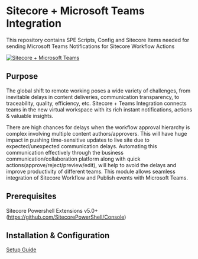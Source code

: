 # Sitecore + Microsoft Teams Integration
This repository contains SPE Scripts, Config and Sitecore Items needed for sending Microsoft Teams Notifications for Sitecore Workflow Actions

[![Sitecore + Microsoft Teams](https://img.youtube.com/vi/w-kASBee7MQ/0.jpg)](https://www.youtube.com/watch?v=w-kASBee7MQ)

## Purpose
The global shift to remote working poses a wide variety of challenges, from inevitable delays in content deliveries, communication transparency, to traceability, quality, efficiency, etc. Sitecore + Teams Integration connects teams in the new virtual workspace with its rich instant notifications, actions & valuable insights.

There are high chances for delays when the workflow approval hierarchy is complex involving multiple content authors/approvers. This will have huge impact in pushing time-sensitive updates to live site due to expected/unexpected communication delays. Automating this communication effectively through the business communication/collaboration platform along with quick actions(approve/reject/preview/edit), will help to avoid the delays and improve productivity of different teams. This module allows seamless integration of Sitecore Workflow and Publish events with Microsoft Teams.

## Prerequisites
Sitecore Powershell Extensions v5.0+ (https://github.com/SitecorePowerShell/Console)

## Installation & Configuration

[Setup Guide](https://subbu.ca/blogs/sitecore-microsoft-teams-integration-2-0)
